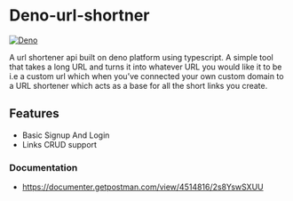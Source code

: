 # Deno-url-shortner 
[![Deno](https://github.com/caleberi/deno-url-shortner/actions/workflows/deno.yml/badge.svg)](https://github.com/caleberi/deno-url-shortner/actions/workflows/deno.yml)

A url shortener api built on deno platform using typescript. A simple tool that takes a long URL and turns it into whatever URL you would like it to be i.e a custom url which when you’ve connected your own custom domain to a URL shortener which acts as a base for all the short links you create.

## Features

- Basic Signup And Login
- Links CRUD support

### Documentation

- https://documenter.getpostman.com/view/4514816/2s8YswSXUU
